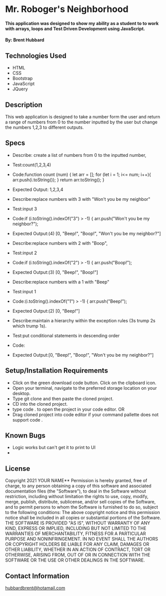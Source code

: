 # Mr. Roboger's Neighborhood

#### This application was designed to show my ability as a student to to work with arrays, loops and Test Driven Development using JavaScript. 

#### By: Brent Hubbard

## Technologies Used

* HTML
* CSS
* Bootstrap
* JavaScript
* JQuery

## Description

This web application is designed to take a number form the user and return a range of numbers from 0 to the number inputted by the user but change the numbers 1,2,3 to different outputs.

## Specs

* Describe: create a list of numbers from 0 to the inputted number,
* Test:count(1,2,3,4)
* Code:function count (num) {
let arr = [];
for (let i = 1; i<= num; i++){
arr.push(i.toString());
}
return arr.toString();
}
* Expected Output: 1,2,3,4

* Describe:replace numbers with 3 with "Won't you be my neighbor"
* Test:input 3
* Code:if (i.toString().indexOf("3") > -1) {
      arr.push("Won't you be my neighbor?");
* Expected Output:(4) [0, "Beep!", "Boop!", "Won't you be my neighbor?"]

* Describe:replace numbers with 2 with "Boop",
* Test:input 2
* Code:if (i.toString().indexOf("2") > -1) {
      arr.push("Boop!");
* Expected Output:(3) [0, "Beep!", "Boop!"]

* Describe:replace numbers with a 1 with "Beep"
* Test:input 1
* Code:(i.toString().indexOf("1") > -1) {
      arr.push("Beep!");
* Expected Output:(2) [0, "Beep!"]

* Describe:maintain a hierarchy within the exception rules 
(3s trump 2s which trump 1s). 
* Test:put conditional statements in descending order
* Code:
* Expected Output:[0, "Beep!", "Boop!", "Won't you be my neighbor?"]




## Setup/Installation Requirements

* Click on the green download code button. Click on the clipboard icon.
* Open your terminal, navigate to the preferred storage location on your desktop.
* Type git clone and then paste the cloned project.
* CD into the cloned project.
* type code . to open the project in your code editor. OR
* Drag cloned project into code editor if your command pallette does not support code .


## Known Bugs

* Logic works but can't get it to print to UI
* 

## License

Copyright 2021 YOUR NAME**
Permission is hereby granted, free of charge, to any person obtaining a copy of this software and associated documentation files (the "Software"), to deal in the Software without restriction, including without limitation the rights to use, copy, modify, merge, publish, distribute, sublicense, and/or sell copies of the Software, and to permit persons to whom the Software is furnished to do so, subject to the following conditions:
The above copyright notice and this permission notice shall be included in all copies or substantial portions of the Software.
THE SOFTWARE IS PROVIDED "AS IS", WITHOUT WARRANTY OF ANY KIND, EXPRESS OR IMPLIED, INCLUDING BUT NOT LIMITED TO THE WARRANTIES OF MERCHANTABILITY, FITNESS FOR A PARTICULAR PURPOSE AND NONINFRINGEMENT. IN NO EVENT SHALL THE AUTHORS OR COPYRIGHT HOLDERS BE LIABLE FOR ANY CLAIM, DAMAGES OR OTHER LIABILITY, WHETHER IN AN ACTION OF CONTRACT, TORT OR OTHERWISE, ARISING FROM, OUT OF OR IN CONNECTION WITH THE SOFTWARE OR THE USE OR OTHER DEALINGS IN THE SOFTWARE.


## Contact Information
hubbardbrent@hotamail.com

